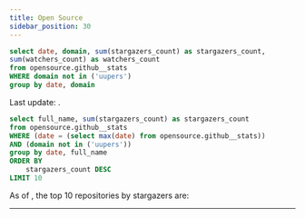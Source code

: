 ```yaml
---
title: Open Source
sidebar_position: 30
---
```



```sql github_stats
select date, domain, sum(stargazers_count) as stargazers_count,
sum(watchers_count) as watchers_count
from opensource.github__stats
WHERE domain not in ('uupers')
group by date, domain
```

<Alert status="info">
Last update: <Value data={github_stats} column="date" agg="max" />.
</Alert>

<AreaChart
    data={github_stats}
    x=date
    y=stargazers_count
    series=domain
    title="Stargazers"
    downloadableData=false
/>




```sql github_top_by_date
select full_name, sum(stargazers_count) as stargazers_count
from opensource.github__stats
WHERE (date = (select max(date) from opensource.github__stats))
AND (domain not in ('uupers'))
group by date, full_name
ORDER BY
    stargazers_count DESC
LIMIT 10
```

As of <Value data={github_stats} column="date" agg="max" />, the top 10 repositories by stargazers are:

<DataTable data={github_top_by_date}/>


---
<LastRefreshed prefix="Data last updated"/>
